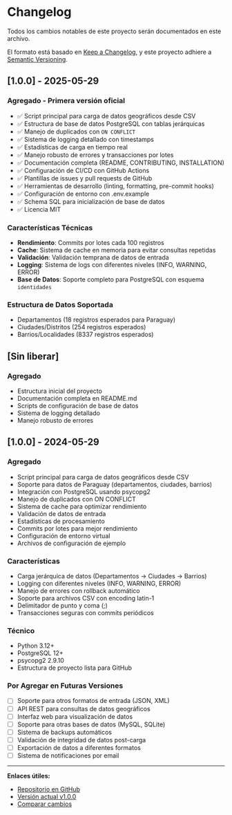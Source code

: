 # Changelog

Todos los cambios notables de este proyecto serán documentados en este archivo.

El formato está basado en [Keep a Changelog](https://keepachangelog.com/es/1.0.0/),
y este proyecto adhiere a [Semantic Versioning](https://semver.org/spec/v2.0.0.html).

## [1.0.0] - 2025-05-29

### Agregado - Primera versión oficial
- ✅ Script principal para carga de datos geográficos desde CSV
- ✅ Estructura de base de datos PostgreSQL con tablas jerárquicas  
- ✅ Manejo de duplicados con `ON CONFLICT`
- ✅ Sistema de logging detallado con timestamps
- ✅ Estadísticas de carga en tiempo real
- ✅ Manejo robusto de errores y transacciones por lotes
- ✅ Documentación completa (README, CONTRIBUTING, INSTALLATION)
- ✅ Configuración de CI/CD con GitHub Actions
- ✅ Plantillas de issues y pull requests de GitHub
- ✅ Herramientas de desarrollo (linting, formatting, pre-commit hooks)
- ✅ Configuración de entorno con .env.example
- ✅ Schema SQL para inicialización de base de datos
- ✅ Licencia MIT

### Características Técnicas
- **Rendimiento**: Commits por lotes cada 100 registros
- **Cache**: Sistema de cache en memoria para evitar consultas repetidas
- **Validación**: Validación temprana de datos de entrada
- **Logging**: Sistema de logs con diferentes niveles (INFO, WARNING, ERROR)
- **Base de Datos**: Soporte completo para PostgreSQL con esquema `identidades`

### Estructura de Datos Soportada
- Departamentos (18 registros esperados para Paraguay)
- Ciudades/Distritos (254 registros esperados)
- Barrios/Localidades (8337 registros esperados)

## [Sin liberar]

### Agregado
- Estructura inicial del proyecto
- Documentación completa en README.md
- Scripts de configuración de base de datos
- Sistema de logging detallado
- Manejo robusto de errores

## [1.0.0] - 2024-05-29

### Agregado
- Script principal para carga de datos geográficos desde CSV
- Soporte para datos de Paraguay (departamentos, ciudades, barrios)
- Integración con PostgreSQL usando psycopg2
- Manejo de duplicados con ON CONFLICT
- Sistema de cache para optimizar rendimiento
- Validación de datos de entrada
- Estadísticas de procesamiento
- Commits por lotes para mejor rendimiento
- Configuración de entorno virtual
- Archivos de configuración de ejemplo

### Características
- Carga jerárquica de datos (Departamentos → Ciudades → Barrios)
- Logging con diferentes niveles (INFO, WARNING, ERROR)
- Manejo de errores con rollback automático
- Soporte para archivos CSV con encoding latin-1
- Delimitador de punto y coma (;)
- Transacciones seguras con commits periódicos

### Técnico
- Python 3.12+
- PostgreSQL 12+
- psycopg2 2.9.10
- Estructura de proyecto lista para GitHub

### Por Agregar en Futuras Versiones
- [ ] Soporte para otros formatos de entrada (JSON, XML)
- [ ] API REST para consultas de datos geográficos
- [ ] Interfaz web para visualización de datos
- [ ] Soporte para otras bases de datos (MySQL, SQLite)
- [ ] Sistema de backups automáticos
- [ ] Validación de integridad de datos post-carga
- [ ] Exportación de datos a diferentes formatos
- [ ] Sistema de notificaciones por email

---

**Enlaces útiles:**
- [Repositorio en GitHub](https://github.com/ArtroxxGames/py_country_parser)
- [Versión actual v1.0.0](https://github.com/ArtroxxGames/py_country_parser/releases/tag/v1.0.0)
- [Comparar cambios](https://github.com/ArtroxxGames/py_country_parser/compare/v1.0.0...HEAD)

